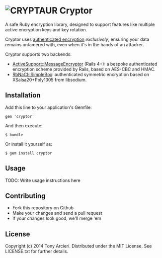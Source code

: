 ![CRYPTAUR](https://raw.githubusercontent.com/cryptosphere/cryptor/master/cryptosaur.png)
Cryptor
=======

A safe Ruby encryption library, designed to support features like multiple
active encryption keys and key rotation.

Cryptor uses [authenticated encryption] *exclusively*, ensuring your data
remains untamered with, even when it's in the hands of an attacker.

Cryptor supports two backends:

* [ActiveSupport::MessageEncryptor] (Rails 4+): a bespoke authenticated
  encryption scheme provided by Rails, based on AES-CBC and HMAC.
* [RbNaCl::SimpleBox]: authenticated symmetric encryption based on
  XSalsa20+Poly1305 from libsodium.

[authenticated encryption]: https://en.wikipedia.org/wiki/Authenticated_encryption
[ActiveSupport::MessageEncryptor]: http://api.rubyonrails.org/classes/ActiveSupport/MessageEncryptor.html
[RbNaCl::SimpleBox]: https://github.com/cryptosphere/rbnacl/wiki/SimpleBox

## Installation

Add this line to your application's Gemfile:

    gem 'cryptor'

And then execute:

    $ bundle

Or install it yourself as:

    $ gem install cryptor

## Usage

TODO: Write usage instructions here

## Contributing

* Fork this repository on Github
* Make your changes and send a pull request
* If your changes look good, we'll merge 'em

## License

Copyright (c) 2014 Tony Arcieri.
Distributed under the MIT License. See LICENSE.txt for further details.
